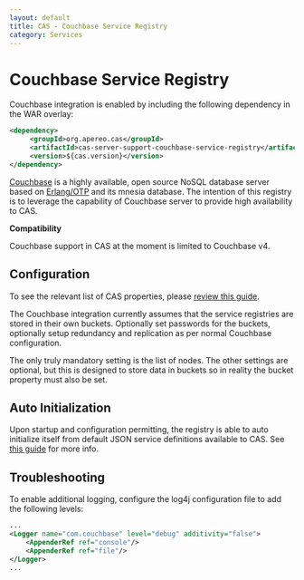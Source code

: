 ```yaml
---
layout: default
title: CAS - Couchbase Service Registry
category: Services
---
```


# Couchbase Service Registry
Couchbase integration is enabled by including the following dependency in the WAR overlay:

```xml
<dependency>
     <groupId>org.apereo.cas</groupId>
     <artifactId>cas-server-support-couchbase-service-registry</artifactId>
     <version>${cas.version}</version>
</dependency>
```

[Couchbase](http://www.couchbase.com) is a highly available, open source NoSQL database server based on [Erlang/OTP](http://www.erlang.org) and its mnesia database. The intention of this registry is to leverage the capability of Couchbase server to provide high availability to CAS.

<div class="alert alert-info"><strong>Compatibility</strong><p>Couchbase support in CAS at the moment is limited to Couchbase v4.</p></div>

## Configuration

To see the relevant list of CAS properties, please [review this guide](../configuration/Configuration-Properties.html#couchbase-service-registry).

The Couchbase integration currently assumes that the service registries are stored in their own buckets. Optionally set passwords for the buckets, optionally setup redundancy and replication as per normal Couchbase configuration.

The only truly mandatory setting is the list of nodes. The other settings are optional, but this is designed to store data in buckets so in reality the bucket property must also be set.

## Auto Initialization

Upon startup and configuration permitting, the registry is able to auto initialize itself from default JSON service definitions available to CAS. See [this guide](AutoInitialization-Service-Management.html) for more info.


## Troubleshooting

To enable additional logging, configure the log4j configuration file to add the following levels:

```xml
...
<Logger name="com.couchbase" level="debug" additivity="false">
    <AppenderRef ref="console"/>
    <AppenderRef ref="file"/>
</Logger>
...
```
